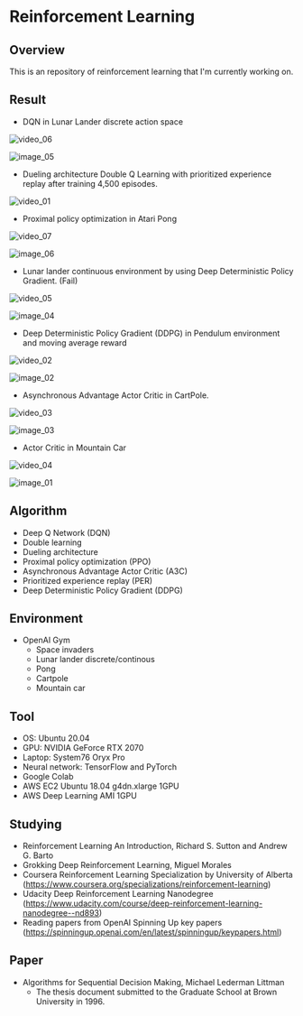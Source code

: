# Reinforcement Learning

## Overview

This is an repository of reinforcement learning that I'm currently working on.

## Result

* DQN in Lunar Lander discrete action space

![video_06](https://github.com/yukikitayama/reinforcement-learning/blob/master/video/dqn_lunar_lander.gif)

![image_05](https://github.com/yukikitayama/reinforcement-learning/blob/master/image/dqn_lunar_lander_score.png)

* Dueling architecture Double Q Learning with prioritized experience replay after training 4,500 episodes.

![video_01](https://github.com/yukikitayama/reinforcement-learning/blob/master/video/space_invaders_duel_eps4500_short.gif)

* Proximal policy optimization in Atari Pong

![video_07](https://github.com/yukikitayama/reinforcement-learning/blob/master/video/ppo_pong.gif)

![image_06](https://github.com/yukikitayama/reinforcement-learning/blob/master/image/ppo_pong_all.png)

* Lunar lander continuous environment by using Deep Deterministic Policy Gradient. (Fail)

![video_05](https://github.com/yukikitayama/reinforcement-learning/blob/master/video/llc_ddpg.gif)

![image_04](https://github.com/yukikitayama/reinforcement-learning/blob/master/image/llc_ddpg_moving_average_reward.png)

* Deep Deterministic Policy Gradient (DDPG) in Pendulum environment and moving average reward

![video_02](https://github.com/yukikitayama/reinforcement-learning/blob/master/video/ddpg_pendulum.gif)

![image_02](https://github.com/yukikitayama/reinforcement-learning/blob/master/image/ddpg_pendulum_v2.png)

* Asynchronous Advantage Actor Critic in CartPole.

![video_03](https://github.com/yukikitayama/reinforcement-learning/blob/master/video/cartpole_a3c.gif)

![image_03](https://github.com/yukikitayama/reinforcement-learning/blob/master/image/reward_a3c_cartpole.png)

* Actor Critic in Mountain Car

![video_04](https://github.com/yukikitayama/reinforcement-learning/blob/master/video/actor_critic_mountaincar.gif)

![image_01](https://github.com/yukikitayama/reinforcement-learning/blob/master/image/reward_duel_space_invaders.png)

## Algorithm

* Deep Q Network (DQN)
* Double learning
* Dueling architecture
* Proximal policy optimization (PPO)
* Asynchronous Advantage Actor Critic (A3C)
* Prioritized experience replay (PER)
* Deep Deterministic Policy Gradient (DDPG)

## Environment

* OpenAI Gym
  * Space invaders
  * Lunar lander discrete/continous
  * Pong
  * Cartpole
  * Mountain car

## Tool

* OS: Ubuntu 20.04
* GPU: NVIDIA GeForce RTX 2070
* Laptop: System76 Oryx Pro
* Neural network: TensorFlow and PyTorch
* Google Colab
* AWS EC2 Ubuntu 18.04 g4dn.xlarge 1GPU
* AWS Deep Learning AMI 1GPU

## Studying

* Reinforcement Learning An Introduction, Richard S. Sutton and Andrew G. Barto
* Grokking Deep Reinforcement Learning, Miguel Morales
* Coursera Reinforcement Learning Specialization by University of Alberta (https://www.coursera.org/specializations/reinforcement-learning)
* Udacity Deep Reinforcement Learning Nanodegree (https://www.udacity.com/course/deep-reinforcement-learning-nanodegree--nd893)
* Reading papers from OpenAI Spinning Up key papers (https://spinningup.openai.com/en/latest/spinningup/keypapers.html)

## Paper

- Algorithms for Sequential Decision Making, Michael Lederman Littman
  - The thesis document submitted to the Graduate School at Brown University in 1996.


